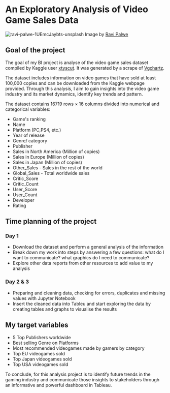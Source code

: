 # An Exploratory Analysis of Video Game Sales Data

![ravi-palwe-1UEmcJaybts-unsplash](https://user-images.githubusercontent.com/125832348/232290960-6c1ed070-313e-471b-95d8-703090e253a2.jpg)
Image by [Ravi Palwe](https://unsplash.com/es/fotos/1UEmcJaybts)

## Goal of the project
The goal of my BI project is analyse of the video game sales dataset compiled by Kaggle user [xtyscut](https://www.kaggle.com/datasets/xtyscut/video-games-sales-as-at-22-dec-2016csv). It was generated by a scrape of [Vgchartz](https://www.vgchartz.com).

The dataset includes information on video games that have sold at least 100,000 copies and can be downloaded from the Kaggle webpage provided. Through this analysis, I aim to gain insights into the video game industry and its market dynamics, identify key trends and pattern. 

The dataset contains 16719 rows × 16 columns divided into numerical and categorical variables: 

+ Game's ranking
+ Name
+ Platform (PC,PS4, etc.)
+ Year of release
+ Genre/ category
+ Publisher
+ Sales in North America (Million of copies)
+ Sales in Europe (Million of copies)
+ Sales in Japan (Million of copies)
+ Other_Sales - Sales in the rest of the world
+ Global_Sales - Total worldwide sales
+ Critic_Score
+ Critic_Count
+ User_Score
+ User_Count
+ Developer
+ Rating

## Time planning of the project
### Day 1
+ Download the dataset and perform a general analysis of the information
+ Break down my work into steps by answering a few questions: what do I want to communicate? what graphics do I need to communicate?
+ Explore other data reports from other resources to add value to my analysis

### Day 2 & 3
+ Preparing and cleaning data, checking for errors, duplicates and missing values with Jupyter Notebook
+ Insert the cleaned data into Tableu and start exploring the data by creating tables and graphs to visualise the results

## My target variables

+ 5 Top Publishers worldwide
+ Best selling Genre on Platforms
+ Most recommended videogames made by gamers by category
+ Top EU videogames sold 
+ Top Japan videogames sold 
+ Top USA videogames sold 

To conclude, for this analysis project is to identify future trends in the gaming industry and communicate those insights to stakeholders through an informative and powerful dashboard in Tableau. 
